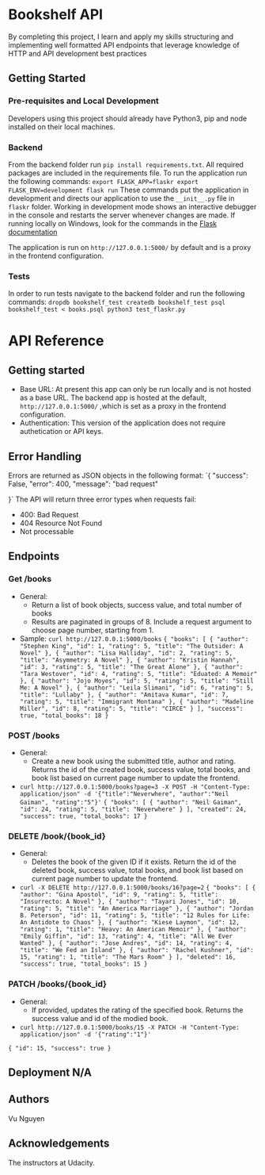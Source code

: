 # Bookshelf API
By completing this project, I learn and apply my skills structuring and implementing well formatted API endpoints that leverage knowledge of HTTP and API development best practices

## Getting Started

### Pre-requisites and Local Development
Developers using this project should already have Python3, pip and node installed on their local machines.

### Backend
From the backend folder run `pip install requirements.txt`. All required packages are included in the requirements file.
To run the application run the following commands:
`
	export FLASK_APP=flaskr
	export FLASK_ENV=development
	flask run
`
These commands put the application in development and directs our application to use the `__init__.py` file in `flaskr` folder. Working in development mode shows an interactive debugger in the console and restarts the server whenever changes are made. If running locally on Windows, look for the commands in the [Flask documentation](http://flask.palletsprojects.com/en/1.1.x/)

The application is run on `http://127.0.0.1:5000/` by default and is a proxy in the frontend configuration.

### Tests
In order to run tests navigate to the backend folder and run the following commands:
`
	dropdb bookshelf_test
	createdb bookshelf_test
	psql bookshelf_test < books.psql
	python3 test_flaskr.py
`

# API Reference

## Getting started
- Base URL: At present this app can only be run locally and is not hosted as a base URL. The backend app is hosted at the default, `http://127.0.0.1:5000/` ,which is set as a proxy in the frontend configuration.
- Authentication: This version of the application does not require authetication or API keys.

## Error Handling
Errors are returned as JSON objects in the following format:
`{
	"success": False,
	"error": 400,
	"message": "bad request"

}`
The API will return three error types when requests fail:
- 400: Bad Request
- 404 Resource Not Found
- Not processable

## Endpoints
### Get /books
- General:
	- Return a list of book objects, success value, and total number of books
	- Results are paginated in groups of 8. Include a request argument to choose page number, starting from 1.
- Sample: `curl http://127.0.0.1:5000/books`
`
{
	"books": [
		{
			"author": "Stephen King",
			"id": 1,
			"rating": 5,
			"title": "The Outsider: A Novel"
		},
		{
			"author": "Lisa Halliday",
			"id": 2,
			"rating": 5,
			"title": "Asymmetry: A Novel"
		},
		{
			"author": "Kristin Hannah",
			"id": 3,
			"rating": 5,
			"title": "The Great Alone"
		},
		{
			"author": "Tara Westover",
			"id": 4,
			"rating": 5,
			"title": "Eduated: A Memoir"
		},
		{
			"author": "Jojo Moyes",
			"id": 5,
			"rating": 5,
			"title": "Still Me: A Novel"
		},
		{
			"author": "Leila Slimani",
			"id": 6,
			"rating": 5,
			"title": "Lullaby"
		},
		{
			"author": "Amitava Kumar",
			"id": 7,
			"rating": 5,
			"title": "Immigrant Montana"
		},
		{
			"author": "Madeline Miller",
			"id": 8,
			"rating": 5,
			"title": "CIRCE"
		}
	],
	"success": true,
	"total_books": 18
}
`

### POST /books
- General:
	- Create a new book using the submitted title, author and rating. Returns the id of the created book, success value, total books, and book list based on current page number to update the frontend.
- `curl http://127.0.0.1:5000/books?page=3 -X POST -H "Content-Type: application/json" -d '{"title":"Neverwhere", "author":"Neil Gaiman", "rating":"5"}'`
`
{
	"books": [
		{
			"author": "Neil Gaiman",
			"id": 24,
			"rating": 5,
			"title": "Neverwhere"
		}
	],
	"created": 24,
	"success": true,
	"total_books": 17
}
`

### DELETE /book/{book_id}
- General:
	- Deletes the book of the given ID if it exists. Return the id of the deleted book, success value, total books, and book list based on current page number to update the frontend.
- `curl -X DELETE http://127.0.0.1:5000/books/16?page=2`
`
{
	"books": [
		{
			"author": "Gina Apostol",
			"id": 9,
			"rating": 5,
			"title": "Insurrecto: A Novel"
		},
		{
			"author": "Tayari Jones",
			"id": 10,
			"rating": 5,
			"title": "An America Marriage"
		},
		{
			"author": "Jordan B. Peterson",
			"id": 11,
			"rating": 5,
			"title": "12 Rules for Life: An Antidote to Chaos"
		},
		{
			"author": "Kiese Laymon",
			"id": 12,
			"rating": 1,
			"title": "Heavy: An American Memoir"
		},
		{
			"author": "Emily Giffin",
			"id": 13,
			"rating": 4,
			"title": "All We Ever Wanted"
		},
		{
			"author": "Jose Andres",
			"id": 14,
			"rating": 4,
			"title": "We Fed an Island"
		},
		{
			"author": "Rachel Kushner",
			"id": 15,
			"rating": 1,
			"title": "The Mars Room"
		}
	],
	"deleted": 16,
	"success": true,
	"total_books": 15
}
`

### PATCH /books/{book_id}
- General:
	- If provided, updates the rating of the specified book. Returns the success value and id of the modied book.
- `curl http://127.0.0.1:5000/books/15 -X PATCH -H "Content-Type: application/json" -d '{"rating":"1"}'`

`
{
	"id": 15,
	"success": true
}
`
## Deployment N/A

## Authors
Vu Nguyen

## Acknowledgements
The instructors at Udacity.

